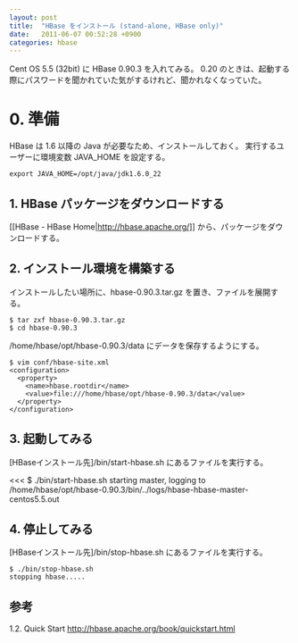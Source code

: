 ```yaml
---
layout: post
title:  "HBase をインストール (stand-alone, HBase only)"
date:   2011-06-07 00:52:28 +0900
categories: hbase
---
```


Cent OS 5.5 (32bit) に HBase 0.90.3 を入れてみる。
0.20 のときは、起動する際にパスワードを聞かれていた気がするけれど、聞かれなくなっていた。

# 0. 準備
HBase は 1.6 以降の Java が必要なため、インストールしておく。
実行するユーザーに環境変数 JAVA_HOME を設定する。

```
export JAVA_HOME=/opt/java/jdk1.6.0_22
```

## 1. HBase パッケージをダウンロードする

[[HBase - HBase Home|http://hbase.apache.org/]] から、パッケージをダウンロードする。

## 2. インストール環境を構築する
インストールしたい場所に、hbase-0.90.3.tar.gz を置き、ファイルを展開する。

```
$ tar zxf hbase-0.90.3.tar.gz
$ cd hbase-0.90.3
```

/home/hbase/opt/hbase-0.90.3/data にデータを保存するようにする。

```
$ vim conf/hbase-site.xml
<configuration>
  <property>
    <name>hbase.rootdir</name>
    <value>file:///home/hbase/opt/hbase-0.90.3/data</value>
  </property>
</configuration>
```

## 3. 起動してみる

[HBaseインストール先]/bin/start-hbase.sh にあるファイルを実行する。

<<<
$ ./bin/start-hbase.sh
starting master, logging to /home/hbase/opt/hbase-0.90.3/bin/../logs/hbase-hbase-master-centos5.5.out
>>>

## 4. 停止してみる

[HBaseインストール先]/bin/stop-hbase.sh にあるファイルを実行する。

```
$ ./bin/stop-hbase.sh
stopping hbase.....
```

## 参考
1.2. Quick Start 
http://hbase.apache.org/book/quickstart.html

